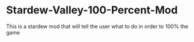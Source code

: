 # Stardew-Valley-100-Percent-Mod
This is a stardew mod that will tell the user what to do in order to 100% the game
